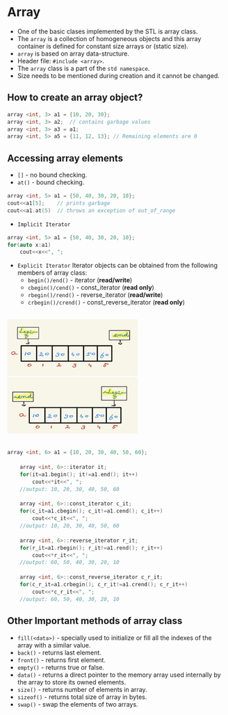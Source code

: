 # Array
- One of the basic clases implemented by the STL is array class.
- The `array` is a collection of homogeneous objects and this array container is defined for constant size arrays or (static size).
- `array` is based on array data-structure.
- Header file: `#include <array>`.
- The `array` class is a part of the `std namespace`.
- Size needs to be mentioned during creation and it cannot be changed.
## How to create an array object?
```c++
array <int, 3> a1 = {10, 20, 30};
array <int, 3> a2;  // contains garbage values
array <int, 3> a3 = a1;
array <int, 5> a5 = {11, 12, 13}; // Remaining elements are 0
```
## Accessing array elements
- `[]` - no bound checking.
- `at()` - bound checking.
```c++
array <int, 5> a1 = {50, 40, 30, 20, 10};
cout<<a1[5];    // prints garbage
cout<<a1.at(5)  // throws an exception of out_of_range
```
- `Implicit Iterator`
```c++
array <int, 5> a1 = {50, 40, 30, 20, 10};
for(auto x:a1)
    cout<<x<<", ";
```
- `Explicit Iterator`
Iterator objects can be obtained from the following members of array class:
    - `begin()/end()` - iterator (**read/write**)
    - `cbegin()/cend()` - const_iterator (**read only**)
    - `rbegin()/rend()` - reverse_iterator (**read/write**)
    - `crbegin()/crend()` - const_reverse_iterator (**read only**)
<br><br>
<img src="./Pics/begin_end.png" width="300" height="130">
<img src="./Pics/rbegin_rend.png" width="300" height="130">
<br><br>

```c++
array <int, 6> a1 = {10, 20, 30, 40, 50, 60};

    array <int, 6>::iterator it;
    for(it=a1.begin(); it!=a1.end(); it++)
        cout<<*it<<", ";
    //output: 10, 20, 30, 40, 50, 60

    array <int, 6>::const_iterator c_it;
    for(c_it=a1.cbegin(); c_it!=a1.cend(); c_it++)
        cout<<*c_it<<", ";
    //output: 10, 20, 30, 40, 50, 60

    array <int, 6>::reverse_iterator r_it;
    for(r_it=a1.rbegin(); r_it!=a1.rend(); r_it++)
        cout<<*r_it<<", ";
    //output: 60, 50, 40, 30, 20, 10

    array <int, 6>::const_reverse_iterator c_r_it;
    for(c_r_it=a1.crbegin(); c_r_it!=a1.crend(); c_r_it++)
        cout<<*c_r_it<<", ";
    //output: 60, 50, 40, 30, 20, 10
```
## Other Important methods of array class
- `fill(<data>)` - specially used to initialize or fill all the indexes of the array with a similar value.
- `back()` - returns last element.
- `front()` - returns first element.
- `empty()` - returns true or false.
- `data()` - returns a direct pointer to the memory array used internally by the array to store its owned elements.
- `size()` - returns number of elements in array.
- `sizeof()` - returns total size of array in bytes.
- `swap()` - swap the elements of two arrays.
